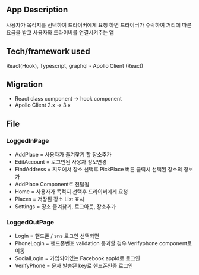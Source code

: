 ## App Description 

사용자가 목적지를 선택하여 드라이버에게 요청 하면 드라이버가 수락하여 거리에 따른 요금을
받고 사용자와 드라이버를 연결시켜주는 앱

## Tech/framework used

React(Hook), Typescript, graphql - Apollo Client (React)

## Migration

- React class component -> hook component
- Apollo Client 2.x -> 3.x

## File

### LoggedInPage
- AddPlace = 사용자가 즐겨찾기 할 장소추가
- EditAccount =  로그인된 사용자 정보변경
- FindAddress = 지도에서 장소 선택후 PickPlace 버튼 클릭시 선택된 장소의 정보가
- AddPlace Component로 전달됨
- Home = 사용자가 목적지 선택후 드라이버에게 요청
- Places = 저장된 장소 List 표시
- Settings = 장소 즐겨찾기, 로그아웃, 장소추가

### LoggedOutPage
- Login = 핸드폰 / sns 로그인 선택화면
- PhoneLogin = 핸드폰번호 validation 통과할 경우 Verifyphone component로 이동
- SocialLogin = 가입되어있는 Facebook appId로 로그인
- VerifyPhone = 문자 발송된 key로 핸드폰인증 로그인

